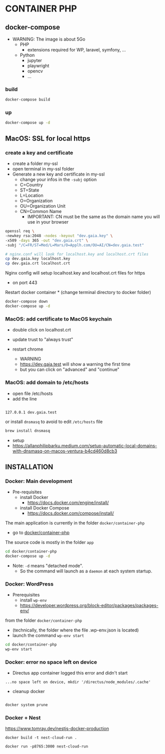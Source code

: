 # CONTAINER PHP

## docker-compose

* WARNING: The image is about 5Go
  * PHP
    * extensions required for WP, laravel, symfony, ... 
  * Python
    * jupyter
    * playwright
    * opencv
    * ...
 
### build

```sh
docker-compose build
```

### up

```sh
docker-compose up -d
```

## MacOS: SSL for local https

### create a key and certificate

* create a folder my-ssl
* open terminal in my-ssl folder
* Generate a new key and certificate in my-ssl
    * change your infos in the `-subj` option
    * C=Country
    * ST=State
    * L=Location
    * O=Organization
    * OU=Organization Unit
    * CN=Common Name
        * IMPORTANT: CN must be the same as the domain name you will use in your browser
  
```sh
openssl req \
-newkey rsa:2048 -nodes -keyout "dev.gaia.key" \
-x509 -days 365 -out "dev.gaia.crt" \
-subj "/C=FR/ST=Med/L=Mars/O=Applh.com/OU=AI/CN=dev.gaia.test"

# nginx.conf will look for localhost.key and localhost.crt files
cp dev.gaia.key localhost.key
cp dev.gaia.crt localhost.crt

```

Nginx config will setup localhost.key and localhost.crt files for https 
* on port 443

Restart docker container
    * (change terminal directory to docker folder)

```sh
docker-compose down
docker-compose up -d
```

### MacOS: add certificate to MacOS keychain

* double click on localhost.crt
* update trust to "always trust"

* restart chrome
    * WARNING 
    * https://dev.gaia.test will show a warning the first time
    * but you can click on "advanced" and "continue"

### MacOS: add domain to /etc/hosts

* open file /etc/hosts
* add the line

```txt

127.0.0.1 dev.gaia.test

```

or install `dnsmasq` to avoid to edit `/etc/hosts` file

```sh
brew install dnsmasq
```

* setup
* https://allanphilipbarku.medium.com/setup-automatic-local-domains-with-dnsmasq-on-macos-ventura-b4cd460d8cb3


## INSTALLATION

### Docker: Main development

* Pre-requisites
  * install Docker
    * https://docs.docker.com/engine/install/
  * install Docker Compose
    * https://docs.docker.com/compose/install/

The main application is currently in the folder `docker/container-php`
* go to [docker/container-php](docker/container-php/)

The source code is mostly in the folder `app`

```bash
cd docker/container-php
docker-compose up -d

```

* Note: `-d` means "detached mode".
  * So the command will launch as a `daemon` at each system startup.

### Docker: WordPress

* Prerequisites
  * install `wp-env`
  * https://developer.wordpress.org/block-editor/packages/packages-env/
  
from the folder `docker/container-php`
  * (technically, the folder where the file .wp-env.json is located)
  * launch the command `wp-env start`

```bash
cd docker/container-php
wp-env start
```


### Docker: error no space left on device

* Directus app container logged this error and didn't start

```
...no space left on device, mkdir '/directus/node_modules/.cache'
```

* cleanup docker

```bash

docker system prune

```

### Docker + Nest

https://www.tomray.dev/nestjs-docker-production

```
docker build -t nest-cloud-run .

docker run -p8765:3000 nest-cloud-run

```